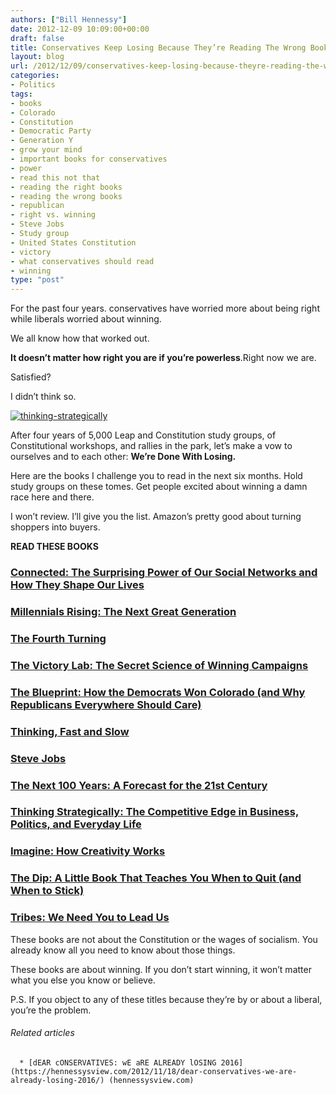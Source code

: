 ```yaml
---
authors: ["Bill Hennessy"]
date: 2012-12-09 10:09:00+00:00
draft: false
title: Conservatives Keep Losing Because They’re Reading The Wrong Books
layout: blog
url: /2012/12/09/conservatives-keep-losing-because-theyre-reading-the-wrong-books/
categories:
- Politics
tags:
- books
- Colorado
- Constitution
- Democratic Party
- Generation Y
- grow your mind
- important books for conservatives
- power
- read this not that
- reading the right books
- reading the wrong books
- republican
- right vs. winning
- Steve Jobs
- Study group
- United States Constitution
- victory
- what conservatives should read
- winning
type: "post"
---
```


For the past four years. conservatives have worried more about being right while liberals worried about winning.

We all know how that worked out.

**It doesn’t matter how right you are if you’re powerless**.Right now we are.

Satisfied?

I didn’t think so.

[![thinking-strategically](https://ludicrite.files.wordpress.com/2012/12/thinking-strategically_thumb.jpg)
](https://ludicrite.files.wordpress.com/2012/12/thinking-strategically.jpg)

After four years of 5,000 Leap and Constitution study groups, of Constitutional workshops, and rallies in the park, let’s make a vow to ourselves and to each other: **We’re Done With Losing.**

Here are the books I challenge you to read in the next six months. Hold study groups on these tomes. Get people excited about winning a damn race here and there.

I won’t review. I’ll give you the list. Amazon’s pretty good about turning shoppers into buyers.

**READ THESE BOOKS**


### [Connected: The Surprising Power of Our Social Networks and How They Shape Our Lives](https://www.goodreads.com/book/show/6494620-connected)




### [Millennials Rising: The Next Great Generation](https://www.goodreads.com/book/show/280652.Millennials_Rising)




### [The Fourth Turning](https://www.goodreads.com/book/show/670089.The_Fourth_Turning)




### [The Victory Lab: The Secret Science of Winning Campaigns](https://www.goodreads.com/book/show/13330769-the-victory-lab)




### [The Blueprint: How the Democrats Won Colorado (and Why Republicans Everywhere Should Care)](https://www.goodreads.com/book/show/7803748-the-blueprint)




### [Thinking, Fast and Slow](https://www.goodreads.com/book/show/11468377-thinking-fast-and-slow)




### [Steve Jobs](https://www.goodreads.com/book/show/11084145-steve-jobs)




### [The Next 100 Years: A Forecast for the 21st Century](https://www.goodreads.com/book/show/529579.The_Next_100_Years)




### [Thinking Strategically: The Competitive Edge in Business, Politics, and Everyday Life](https://www.goodreads.com/book/show/103592.Thinking_Strategically)




### [Imagine: How Creativity Works](https://www.goodreads.com/book/show/12987640-imagine)




### [The Dip: A Little Book That Teaches You When to Quit (and When to Stick)](https://www.goodreads.com/book/show/324748.The_Dip)




### [Tribes: We Need You to Lead Us](https://www.goodreads.com/book/show/3828382-tribes)


These books are not about the Constitution or the wages of socialism. You already know all you need to know about those things.

These books are about winning. If you don’t start winning, it won’t matter what you else you know or believe.

P.S. If you object to any of these titles because they’re by or about a liberal, you’re the problem.


###### Related articles





	  * [dEAR cONSERVATIVES: wE aRE ALREADY lOSING 2016](https://hennessysview.com/2012/11/18/dear-conservatives-we-are-already-losing-2016/) (hennessysview.com)

